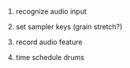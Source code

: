 1. recognize audio input

2. set sampler keys (grain stretch?)  

3. record audio feature

4.  time schedule drums 

